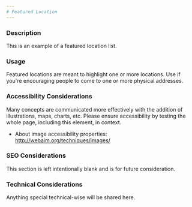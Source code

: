 ```yaml
---
# Featured Location
---
```


### Description
This is an example of a featured location list.

### Usage
Featured locations are meant to highlight one or more locations. Use if you're encouraging people to come to one or more physical addresses.

### Accessibility Considerations
Many concepts are communicated more effectively with the addition of illustrations, maps, charts, etc. Please ensure accessibility by testing the whole page, including this element, in context.

* About image accessibility properties: http://webaim.org/techniques/images/

### SEO Considerations
This section is left intentionally blank and is for future consideration.

### Technical Considerations
Anything special technical-wise will be shared here.
